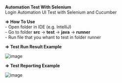 **Automation Test With Selenium**
<br>Login Automation UI Test with Selenium and Cucumber

**=> How To Use**
<br> - Open folder in IDE (e.g. IntelliJ)
<br> - Go to folder **src** -> **test** -> **java** -> **runner**
<br> - Run file that you whant to test in folder runner

**=> Test Run Result Example**

![image](https://github.com/tegarmuhammad3775/selenium-java/assets/23182414/703d30bc-2c60-47b0-bafd-fe5bd43c8324)


**=> Test Reporting Example**

![image](https://github.com/tegarmuhammad3775/selenium-java/assets/23182414/074f9872-9f1f-4b34-b096-4c0727b74554)

